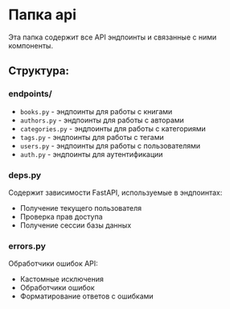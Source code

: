 # Папка api

Эта папка содержит все API эндпоинты и связанные с ними компоненты.

## Структура:

### endpoints/
- `books.py` - эндпоинты для работы с книгами
- `authors.py` - эндпоинты для работы с авторами
- `categories.py` - эндпоинты для работы с категориями
- `tags.py` - эндпоинты для работы с тегами
- `users.py` - эндпоинты для работы с пользователями
- `auth.py` - эндпоинты для аутентификации

### deps.py
Содержит зависимости FastAPI, используемые в эндпоинтах:
- Получение текущего пользователя
- Проверка прав доступа
- Получение сессии базы данных

### errors.py
Обработчики ошибок API:
- Кастомные исключения
- Обработчики ошибок
- Форматирование ответов с ошибками
